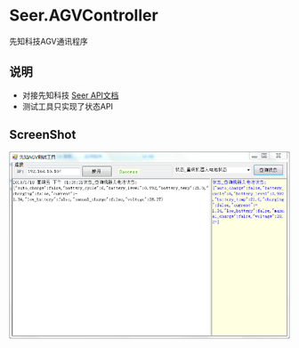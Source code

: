 # Seer.AGVController
先知科技AGV通讯程序

## 说明
- 对接先知科技 [Seer API文档](https://docs.seer-robotics.com/robokit_netprotocol/663328)
- 测试工具只实现了状态API


## ScreenShot
![1](./ScreenShots/shot1.png)